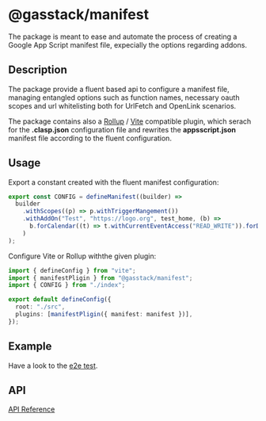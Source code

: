 # @gasstack/manifest

The package is meant to ease and automate the process of creating a Google App Script manifest file, expecially the options regarding addons.

## Description

The package provide a fluent based api to configure a manifest file, managing entangled options such as function names, necessary oauth scopes and url whitelisting both for UrlFetch and OpenLink scenarios.

The package contains also a [Rollup](https://rollupjs.org/) / [Vite](https://vitejs.dev/) compatible plugin, which serach for the **.clasp.json** configuration file and rewrites the **appsscript.json** manifest file according to the fluent configuration.

## Usage

Export a constant created with the fluent manifest configuration:

```ts
export const CONFIG = defineManifest((builder) =>
  builder
    .withScopes((p) => p.withTriggerMangement())
    .withAddOn("Test", "https://logo.org", test_home, (b) =>
      b.forCalendar((t) => t.withCurrentEventAccess("READ_WRITE")).forDrive()
    )
);
```

Configure Vite or Rollup withthe given plugin:

```ts
import { defineConfig } from "vite";
import { manifestPligin } from "@gasstack/manifest";
import { CONFIG } from "./index";

export default defineConfig({
  root: "./src",
  plugins: [manifestPligin({ manifest: manifest })],
});
```

## Example

Have a look to the [e2e test](main.e2e.ts).

## API

[API Reference](docs/modules.md)
